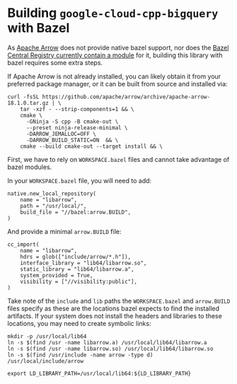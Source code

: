 # Building `google-cloud-cpp-bigquery` with Bazel

As [Apache Arrow][apache-arrow] does not provide native bazel support, nor does
the [Bazel Central Registry currently contain a module](https://github.com/bazelbuild/bazel-central-registry/issues/3344)
for it, building this library with bazel requires some extra steps.

If Apache Arrow is not already installed, you can likely obtain it from your
preferred package manager, or it can be built from source and installed via:

```
curl -fsSL https://github.com/apache/arrow/archive/apache-arrow-18.1.0.tar.gz | \
    tar -xzf - --strip-components=1 && \
    cmake \
      -GNinja -S cpp -B cmake-out \
      --preset ninja-release-minimal \
      -DARROW_JEMALLOC=OFF \
      -DARROW_BUILD_STATIC=ON  && \
    cmake --build cmake-out --target install && \
```

First, we have to rely on `WORKSPACE.bazel` files and cannot take advantage of
bazel modules.

In your `WORKSPACE.bazel` file, you will need to add:

```
native.new_local_repository(
    name = "libarrow",
    path = "/usr/local/",
    build_file = "//bazel:arrow.BUILD",
)
```

And provide a minimal `arrow.BUILD` file:

```
cc_import(
    name = "libarrow",
    hdrs = glob(["include/arrow/*.h"]),
    interface_library = "lib64/libarrow.so",
    static_library = "lib64/libarrow.a",
    system_provided = True,
    visibility = ["//visibility:public"],
)
```

Take note of the `include` and `lib` paths the `WORKSPACE.bazel` and
`arrow.BUILD` files specify as these are the locations bazel expects to find the
installed artifacts. If your system does not install the headers and libraries
to these locations, you may need to create symbolic links:

```
mkdir -p /usr/local/lib64
ln -s $(find /usr -name libarrow.a) /usr/local/lib64/libarrow.a
ln -s $(find /usr -name libarrow.so) /usr/local/lib64/libarrow.so
ln -s $(find /usr/include -name arrow -type d) /usr/local/include/arrow

export LD_LIBRARY_PATH=/usr/local/lib64:${LD_LIBRARY_PATH}
```

[apache-arrow]: https://github.com/apache/arrow
